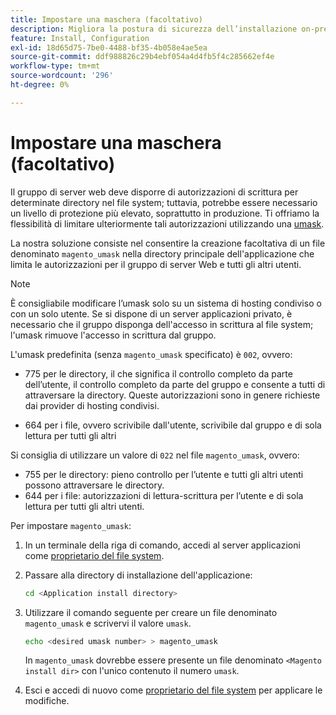 ```yaml
---
title: Impostare una maschera (facoltativo)
description: Migliora la postura di sicurezza dell’installazione on-premise di Adobe Commerce limitando le autorizzazioni del file system.
feature: Install, Configuration
exl-id: 18d65d75-7be0-4488-bf35-4b058e4ae5ea
source-git-commit: ddf988826c29b4ebf054a4d4fb5f4c285662ef4e
workflow-type: tm+mt
source-wordcount: '296'
ht-degree: 0%

---
```


# Impostare una maschera (facoltativo)

Il gruppo di server web deve disporre di autorizzazioni di scrittura per determinate directory nel file system; tuttavia, potrebbe essere necessario un livello di protezione più elevato, soprattutto in produzione. Ti offriamo la flessibilità di limitare ulteriormente tali autorizzazioni utilizzando una [umask](https://www.cyberciti.biz/tips/understanding-linux-unix-umask-value-usage.html).

La nostra soluzione consiste nel consentire la creazione facoltativa di un file denominato `magento_umask` nella directory principale dell&#39;applicazione che limita le autorizzazioni per il gruppo di server Web e tutti gli altri utenti.

>[!NOTE]
>
>È consigliabile modificare l’umask solo su un sistema di hosting condiviso o con un solo utente. Se si dispone di un server applicazioni privato, è necessario che il gruppo disponga dell&#39;accesso in scrittura al file system; l&#39;umask rimuove l&#39;accesso in scrittura dal gruppo.

L&#39;umask predefinita (senza `magento_umask` specificato) è `002`, ovvero:

* 775 per le directory, il che significa il controllo completo da parte dell’utente, il controllo completo da parte del gruppo e consente a tutti di attraversare la directory. Queste autorizzazioni sono in genere richieste dai provider di hosting condivisi.

* 664 per i file, ovvero scrivibile dall&#39;utente, scrivibile dal gruppo e di sola lettura per tutti gli altri

Si consiglia di utilizzare un valore di `022` nel file `magento_umask`, ovvero:

* 755 per le directory: pieno controllo per l’utente e tutti gli altri utenti possono attraversare le directory.
* 644 per i file: autorizzazioni di lettura-scrittura per l’utente e di sola lettura per tutti gli altri utenti.

Per impostare `magento_umask`:

1. In un terminale della riga di comando, accedi al server applicazioni come [proprietario del file system](../prerequisites/file-system/overview.md).
1. Passare alla directory di installazione dell&#39;applicazione:

   ```bash
   cd <Application install directory>
   ```

1. Utilizzare il comando seguente per creare un file denominato `magento_umask` e scrivervi il valore `umask`.

   ```bash
   echo <desired umask number> > magento_umask
   ```

   In `magento_umask` dovrebbe essere presente un file denominato `<Magento install dir>` con l&#39;unico contenuto il numero `umask`.

1. Esci e accedi di nuovo come [proprietario del file system](../prerequisites/file-system/overview.md) per applicare le modifiche.
